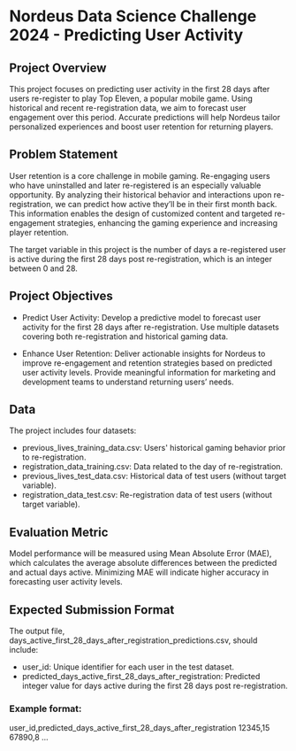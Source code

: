 # Nordeus Data Science Challenge 2024 - Predicting User Activity

## Project Overview
This project focuses on predicting user activity in the first 28 days after users re-register to play Top Eleven, a popular mobile game. Using historical and recent re-registration data, we aim to forecast user engagement over this period. Accurate predictions will help Nordeus tailor personalized experiences and boost user retention for returning players.

## Problem Statement
User retention is a core challenge in mobile gaming. Re-engaging users who have uninstalled and later re-registered is an especially valuable opportunity. By analyzing their historical behavior and interactions upon re-registration, we can predict how active they’ll be in their first month back. This information enables the design of customized content and targeted re-engagement strategies, enhancing the gaming experience and increasing player retention.

The target variable in this project is the number of days a re-registered user is active during the first 28 days post re-registration, which is an integer between 0 and 28.

## Project Objectives
- Predict User Activity:
Develop a predictive model to forecast user activity for the first 28 days after re-registration.
Use multiple datasets covering both re-registration and historical gaming data.

- Enhance User Retention:
Deliver actionable insights for Nordeus to improve re-engagement and retention strategies based on predicted user activity levels.
Provide meaningful information for marketing and development teams to understand returning users’ needs.

## Data
The project includes four datasets:

- previous_lives_training_data.csv: Users' historical gaming behavior prior to re-registration.
- registration_data_training.csv: Data related to the day of re-registration.
- previous_lives_test_data.csv: Historical data of test users (without target variable).
- registration_data_test.csv: Re-registration data of test users (without target variable).

## Evaluation Metric
Model performance will be measured using Mean Absolute Error (MAE), which calculates the average absolute differences between the predicted and actual days active. Minimizing MAE will indicate higher accuracy in forecasting user activity levels.

## Expected Submission Format
The output file, days_active_first_28_days_after_registration_predictions.csv, should include:

- user_id: Unique identifier for each user in the test dataset.
- predicted_days_active_first_28_days_after_registration: Predicted integer value for days active during the first 28 days post re-registration.

### Example format:

user_id,predicted_days_active_first_28_days_after_registration
12345,15
67890,8
...
